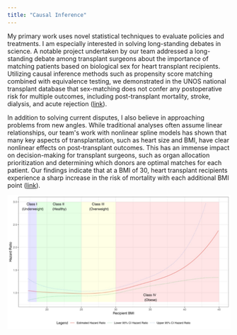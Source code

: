 ```yaml
---
title: "Causal Inference"
---
```


My primary work uses novel statistical techniques to evaluate policies and treatments. I am especially interested in solving long-standing debates in science. A notable project undertaken by our team addressed a long-standing debate among transplant surgeons about the importance of matching patients based on biological sex for heart transplant recipients. Utilizing causal inference methods such as propensity score matching combined with equivalence testing, we demonstrated in the UNOS national transplant database that sex-matching does not confer any postoperative risk for multiple outcomes, including post-transplant mortality, stroke, dialysis, and acute rejection ([link](https://www.medrxiv.org/content/10.1101/2024.02.23.24303301v1)).

In addition to solving current disputes, I also believe in approaching problems from new angles. While traditional analyses often assume linear relationships, our team's work with nonlinear spline models has shown that many key aspects of transplantation, such as heart size and BMI, have clear nonlinear effects on post-transplant outcomes. This has an immense impact on decision-making for transplant surgeons, such as organ allocation prioritization and determining which donors are optimal matches for each patient. Our findings indicate that at a BMI of 30, heart transplant recipients experience a sharp increase in the risk of mortality with each additional BMI point ([link](<https://www.jhltonline.org/article/S1053-2498(24)00196-7/fulltext>)).

![Nonlinear BMI](../assets/images/nonlinear_bmi.jpg)